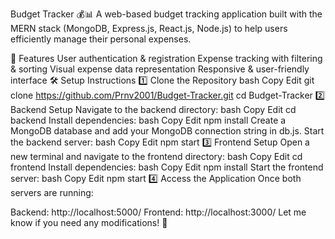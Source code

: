 Budget Tracker 💰📊
A web-based budget tracking application built with the MERN stack (MongoDB, Express.js, React.js, Node.js) to help users efficiently manage their personal expenses.

🚀 Features
User authentication & registration
Expense tracking with filtering & sorting
Visual expense data representation
Responsive & user-friendly interface
🛠️ Setup Instructions
1️⃣ Clone the Repository
bash
Copy
Edit
git clone https://github.com/Prnv2001/Budget-Tracker.git
cd Budget-Tracker
2️⃣ Backend Setup
Navigate to the backend directory:
bash
Copy
Edit
cd backend
Install dependencies:
bash
Copy
Edit
npm install
Create a MongoDB database and add your MongoDB connection string in db.js.
Start the backend server:
bash
Copy
Edit
npm start
3️⃣ Frontend Setup
Open a new terminal and navigate to the frontend directory:
bash
Copy
Edit
cd frontend
Install dependencies:
bash
Copy
Edit
npm install
Start the frontend server:
bash
Copy
Edit
npm start
4️⃣ Access the Application
Once both servers are running:

Backend: http://localhost:5000/
Frontend: http://localhost:3000/
Let me know if you need any modifications! 🚀
